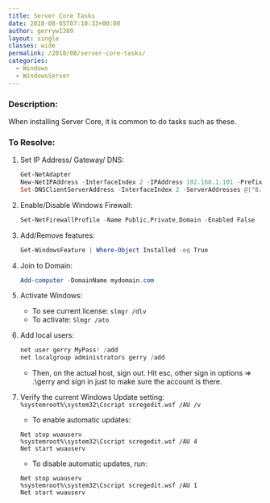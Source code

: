 ```yaml
---
title: Server Core Tasks
date: 2018-08-05T07:10:33+00:00
author: gerryw1389
layout: single
classes: wide
permalink: /2018/08/server-core-tasks/
categories:
  - Windows
  - WindowsServer
---
```

<!--more-->

### Description:

When installing Server Core, it is common to do tasks such as these.

### To Resolve:

1. Set IP Address/ Gateway/ DNS:

   ```powershell
   Get-NetAdapter
   New-NetIPAddress -InterfaceIndex 2 -IPAddress 192.168.1.101 -PrefixLength 24 -DefaultGateway 192.168.1.1
   Set-DNSClientServerAddress -InterfaceIndex 2 -ServerAddresses @("8.8.8.8", "8.8.4.4")
   ```

2. Enable/Disable Windows Firewall:

   ```powershell
   Set-NetFirewallProfile -Name Public,Private,Domain -Enabled False
   ```

3. Add/Remove features:

   ```powershell
   Get-WindowsFeature | Where-Object Installed -eq True
   ```

4. Join to Domain:

   ```powershell
   Add-computer -DomainName mydomain.com
   ```

5. Activate Windows: 
    
   - To see current license: `slmgr /dlv`  
   - To activate: `Slmgr /ato`

6. Add local users:

   ```powershell
   net user gerry MyPass! /add
   net localgroup administrators gerry /add
   ```

   - Then, on the actual host, sign out. Hit esc, other sign in options => .\gerry and sign in just to make sure the account is there.

7. Verify the current Windows Update setting:  `%systemroot%\system32\Cscript scregedit.wsf /AU /v`

   - To enable automatic updates: 

   ```escape
   Net stop wuauserv  
   %systemroot%\system32\Cscript scregedit.wsf /AU 4  
   Net start wuauserv
   ```

   - To disable automatic updates, run:  

   ```escape
   Net stop wuauserv  
   %systemroot%\system32\Cscript scregedit.wsf /AU 1  
   Net start wuauserv
   ```


